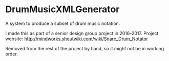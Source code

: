 # DrumMusicXMLGenerator
A system to produce a subset of drum music notation.

I made this as part of a senior design group project in 2016-2017.
Project website: http://mindworks.shoutwiki.com/wiki/Snare_Drum_Notator

Removed from the rest of the project by hand, so it might not be in working order.
